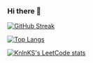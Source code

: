 ### Hi there 👋
[![GitHub Streak](https://streak-stats.demolab.com/?user=Reholly)](https://git.io/streak-stats)

[![Top Langs](https://github-readme-stats.vercel.app/api/top-langs/?username=Reholly)](https://github.com/anuraghazra/github-readme-stats)

[![KnlnKS's LeetCode stats](https://leetcode-stats-six.vercel.app/api?username=Reholly)](https://github.com/KnlnKS/leetcode-stats)

<!--
**Reholly/Reholly** is a ✨ _special_ ✨ repository because its `README.md` (this file) appears on your GitHub profile.

Here are some ideas to get you started:

- 🔭 I’m currently working on ...
- 🌱 I’m currently learning ...
- 👯 I’m looking to collaborate on ...
- 🤔 I’m looking for help with ...
- 💬 Ask me about ...
- 📫 How to reach me: ...
- 😄 Pronouns: ...
- ⚡ Fun fact: ...
-->
